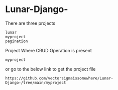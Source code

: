 ﻿# Lunar-Django-


There are three projects
```text
lunar
myproject
pagination
```

Project Where CRUD Operation is present
```text
myproject
```

or go to the below link to get the project file
```text
https://github.com/vectorsigmaissomewhere/Lunar-Django-/tree/main/myproject
```
